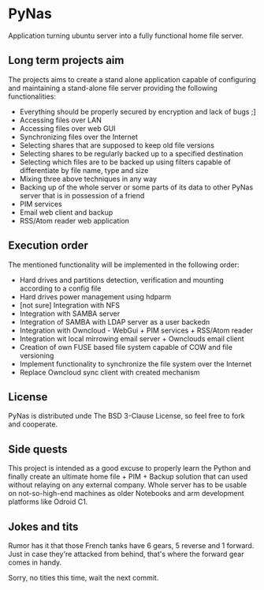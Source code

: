 # PyNas
Application turning ubuntu server into a fully functional home file server.

## Long term projects aim
The projects aims to create a stand alone application capable of configuring and maintaining a stand-alone file server providing the following functionalities:
  - Everything should be properly secured by encryption and lack of bugs ;]
  - Accessing files over LAN
  - Accessing files over web GUI 
  - Synchronizing files over the Internet
  - Selecting shares that are supposed to keep old file versions
  - Selecting shares to be regularly backed up to a specified destination
  - Selecting which files are to be backed up using filters capable of differentiate by file name, type and size
  - Mixing three above techniques in any way
  - Backing up of the whole server or some parts of its data to other PyNas server that is in possession of a friend
  - PIM services
  - Email web client and backup
  - RSS/Atom reader web application

## Execution order
The mentioned functionality will be implemented in the following order:
  - Hard drives and partitions detection, verification and mounting according to a config file
  - Hard drives power management using hdparm
  - [not sure] Integration with NFS
  - Integration with SAMBA server
  - Integration of SAMBA with LDAP server as a user backedn
  - Integration with Owncloud - WebGui + PIM services + RSS/Atom reader
  - Integration wit local mirrowing email server + Ownclouds email client
  - Creation of own FUSE based file system capable of COW and file versioning
  - Implement functionality to synchronize the file system over the Internet
  - Replace Owncloud sync client with created mechanism
 
## License
PyNas is distributed unde The BSD 3-Clause License, so feel free to fork and cooperate.

## Side quests
This project is intended as a good excuse to properly learn the Python and finally create an ultimate home file + PIM + Backup solution that can used without relaying on any external company. Whole server has to be usable on not-so-high-end machines as older Notebooks and arm development platforms like Odroid C1.

## Jokes and tits
Rumor has it that those French tanks have 6 gears, 5 reverse and 1 forward.  Just in case they're attacked from behind, that's where the forward gear comes in handy.

Sorry, no tities this time, wait the next commit.

